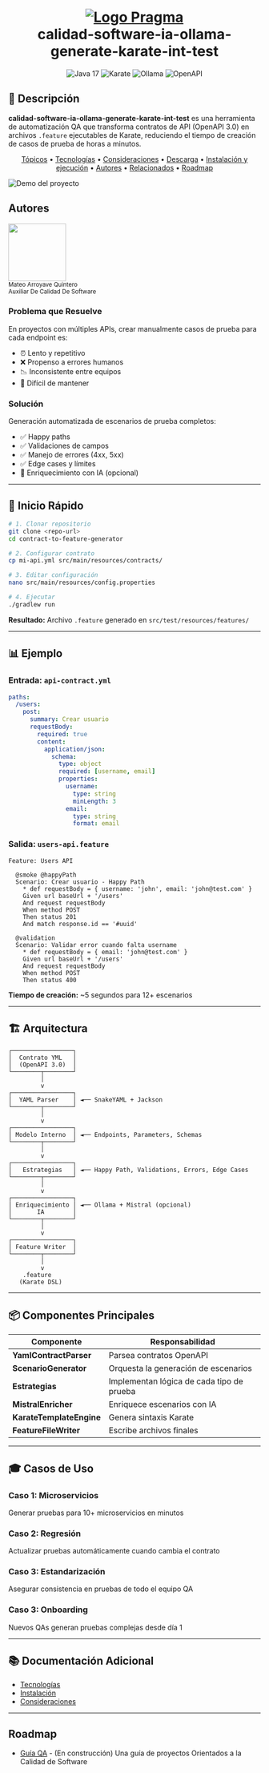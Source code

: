 <h1 style="text-align: center;">
  <br>
  <a href="#"><img src="https://f.hubspotusercontent20.net/hubfs/2829524/Copia%20de%20LOGOTIPO_original-2.png" alt="Logo Pragma"></a>
  <br>
  calidad-software-ia-ollama-generate-karate-int-test
  <br>
</h1>

<div align="center">
  <img src="https://img.shields.io/badge/Java-17-orange?style=for-the-badge&logo=java" alt="Java 17">
  <img src="https://img.shields.io/badge/Karate-Framework-green?style=for-the-badge" alt="Karate">
  <img src="https://img.shields.io/badge/Ollama-Mistral-blue?style=for-the-badge&logo=llama" alt="Ollama">
  <img src="https://img.shields.io/badge/OpenAPI-3.0-85EA2D?style=for-the-badge&logo=swagger" alt="OpenAPI">
</div>

## 🎯 Descripción

**calidad-software-ia-ollama-generate-karate-int-test** es una herramienta de automatización QA que transforma contratos de API (OpenAPI 3.0) en archivos `.feature` ejecutables de Karate, reduciendo el tiempo de creación de casos de prueba de horas a minutos.

<p style="text-align: center;">
  <a href="consideraciones.md">Tópicos</a> •
  <a href="tecnologias.md">Tecnologías</a> •
  <a href="consideraciones.md">Consideraciones</a> •
  <a href="descarga.md">Descarga</a> •
  <a href="instalacion.md">Instalación y ejecución</a> •
  <a href="#autores">Autores</a> •
  <a href="#relacionados">Relacionados</a> •
  <a href="#roadmap">Roadmap</a>
</p>

![Demo del proyecto](assests/images/demo/demo.gif)


## Autores

<img src="assests/images/author/unnamed.png" width=115><br><sub>Mateo Arroyave Quintero<br>Auxiliar De Calidad De Software</sub>


### Problema que Resuelve

En proyectos con múltiples APIs, crear manualmente casos de prueba para cada endpoint es:
- ⏰ Lento y repetitivo
- ❌ Propenso a errores humanos
- 📉 Inconsistente entre equipos
- 🔄 Difícil de mantener

### Solución

Generación automatizada de escenarios de prueba completos:
- ✅ Happy paths
- ✅ Validaciones de campos
- ✅ Manejo de errores (4xx, 5xx)
- ✅ Edge cases y límites
- 🤖 Enriquecimiento con IA (opcional)

---

## 🚀 Inicio Rápido
```bash
# 1. Clonar repositorio
git clone <repo-url>
cd contract-to-feature-generator

# 2. Configurar contrato
cp mi-api.yml src/main/resources/contracts/

# 3. Editar configuración
nano src/main/resources/config.properties

# 4. Ejecutar
./gradlew run
```

**Resultado:** Archivo `.feature` generado en `src/test/resources/features/`

---

## 📊 Ejemplo

### Entrada: `api-contract.yml`
```yaml
paths:
  /users:
    post:
      summary: Crear usuario
      requestBody:
        required: true
        content:
          application/json:
            schema:
              type: object
              required: [username, email]
              properties:
                username:
                  type: string
                  minLength: 3
                email:
                  type: string
                  format: email
```

### Salida: `users-api.feature`
```gherkin
Feature: Users API

  @smoke @happyPath
  Scenario: Crear usuario - Happy Path
    * def requestBody = { username: 'john', email: 'john@test.com' }
    Given url baseUrl + '/users'
    And request requestBody
    When method POST
    Then status 201
    And match response.id == '#uuid'

  @validation
  Scenario: Validar error cuando falta username
    * def requestBody = { email: 'john@test.com' }
    Given url baseUrl + '/users'
    And request requestBody
    When method POST
    Then status 400
```

**Tiempo de creación:** ~5 segundos para 12+ escenarios

---

## 🏗️ Arquitectura
```
┌─────────────────┐
│  Contrato YML   │
│  (OpenAPI 3.0)  │
└────────┬────────┘
         │
         v
┌─────────────────┐
│  YAML Parser    │ ◄── SnakeYAML + Jackson
└────────┬────────┘
         │
         v
┌─────────────────┐
│ Modelo Interno  │ ◄── Endpoints, Parameters, Schemas
└────────┬────────┘
         │
         v
┌─────────────────┐
│   Estrategias   │ ◄── Happy Path, Validations, Errors, Edge Cases
└────────┬────────┘
         │
         v
┌─────────────────┐
│ Enriquecimiento │ ◄── Ollama + Mistral (opcional)
│       IA        │
└────────┬────────┘
         │
         v
┌─────────────────┐
│ Feature Writer  │
└────────┬────────┘
         │
         v
    .feature
   (Karate DSL)
```

---

## 📦 Componentes Principales

| Componente | Responsabilidad |
|-----------|-----------------|
| **YamlContractParser** | Parsea contratos OpenAPI |
| **ScenarioGenerator** | Orquesta la generación de escenarios |
| **Estrategias** | Implementan lógica de cada tipo de prueba |
| **MistralEnricher** | Enriquece escenarios con IA |
| **KarateTemplateEngine** | Genera sintaxis Karate |
| **FeatureFileWriter** | Escribe archivos finales |

---

## 🎓 Casos de Uso

### Caso 1: Microservicios
Generar pruebas para 10+ microservicios en minutos

### Caso 2: Regresión
Actualizar pruebas automáticamente cuando cambia el contrato

### Caso 3: Estandarización
Asegurar consistencia en pruebas de todo el equipo QA

### Caso 3: Onboarding
Nuevos QAs generan pruebas complejas desde día 1

---

## 📚 Documentación Adicional

- [Tecnologías](tecnologias.md)
- [Instalación](instalacion.md)
- [Consideraciones](consideraciones.md)

---


## Roadmap

- [Guía QA](https://github.com/orgs/somospragma/repositories?q=qa) - (En construcción) Una guía de proyectos Orientados a la Calidad de Software
